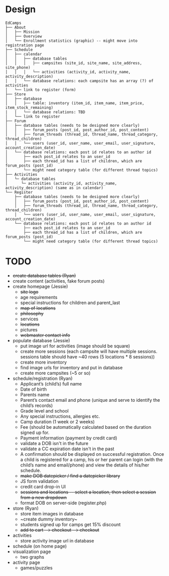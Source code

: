 Design
===
```
EdCamps
├── About
│   ├── Mission
│   ├── Overview
│   └── Enrollment statistics (graphic) -- might move into registration page
├── Schedule
│   ├── calendar
│   │   ├── database tables
│   │   │   ├── campsites (site_id, site_name, site_address, site_phone)
│   │   │   └── activities (activity_id, activity_name, activity_description)
│   │   └── database relations: each campsite has an array (?) of activities
│   └── link to register (form)
├── Store
│   ├── database
│   │   ├── table: inventory (item_id, item_name, item_price, item_stock_remaining)
|   |   └── database relations: TBD
│   └── link to register
├── Forum
│   ├── database tables (needs to be designed more clearly)
│   │   ├── forum_posts (post_id, post_author_id, post_content)
│   │   ├── forum_threads (thread_id, thread_name, thread_category, thread_children)
│   │   └── users (user_id, user_name, user_email, user_signature, account_creation_date)
│   └── database relations: each post id relates to an author id
│       ├── each post_id relates to an user_id
│       ├── each thread_id has a list of children, which are forum_posts (post_id)
│       └── might need category table (for different thread topics)
├── Activities
│   └─ database tables
│      └─ activities (activity_id, activity_name, activity_description) (same as in calendar)
└── Register
    ├── database tables (needs to be designed more clearly)
    │   ├── forum_posts (post_id, post_author_id, post_content)
    │   ├── forum_threads (thread_id, thread_name, thread_category, thread_children)
    │   └── users (user_id, user_name, user_email, user_signature, account_creation_date)
    └── database relations: each post id relates to an author id
        ├── each post_id relates to an user_id
        ├── each thread_id has a list of children, which are forum_posts (post_id)
        └── might need category table (for different thread topics)
```

TODO
===
- ~~create database tables (Ryan)~~
- create content (activities, fake forum posts)
- create homepage (Jessie)
  - ~~site logo~~
  - age requirements
  - special instructions for children and parent_last
  - ~~map of locations~~
  - ~~philosophy~~
  - services
  - ~~locations~~
  - pictures
  - ~~webmaster contact info~~
- populate database (Jessie)
  - put image url for activities (image should be square)
  - create more sessions (each campsite will have multiple sessions. sessions table should have ~40 rows (5 locations * 8 sessions))
  - create more inventory
  - find image urls for inventory and put in database
  - create more campsites (~5 or so)
- schedule/registration (Ryan)
  - Applicant’s (child’s) full name
  - Date of birth
  - Parents name
  - Parent’s contact email and phone (unique and serve to identify the child’s records)
  - Grade level and school
  - Any special instructions, allergies etc.
  - Camp duration (1 week or 2 weeks)
  - Fee (should be automatically calculated based on the duration signed up for.
  - Payment information (payment by credit card)
  - validate a DOB isn't in the future
  - validate a CC expiration date isn't in the past
  - A confirmation should be displayed on successful registration. Once a child is registered for a camp, his or her parent can login (with the child’s name and email/phone) and view the details of his/her schedule.
  - ~~make DOB datepicker / find a datepicker library~~
  - JS form validation
  - credit card drop-in UI
  - ~~sessions and locations -- select a location, then select a session from a new dropdown~~
  - format DOB on server-side (register.php)
- store (Ryan)
  - store item images in database
  - ~create dummy inventory~
  - students signed up for camps get 15% discount
  - ~~add to cart --> checkout --> checkout~~
- activities
  - store activity image url in database
- schedule (on home page)
- visualization page
  - two graphs
- activity page
  - games/puzzles

